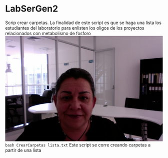# LabSerGen2
Scrip crear carpetas. 
La finalidad de este script es que se haga una lista los estudiantes del laboratorio para enlisten los oligos de los proyectos relacionados con metabolismo de fosforo  
![Yo](https://github.com/Enfadosos/LabSerGen2/blob/master/Betty.jpg)  
`bash CrearCarpetas lista.txt` 
Este script se corre creando carpetas a partir de una lista

